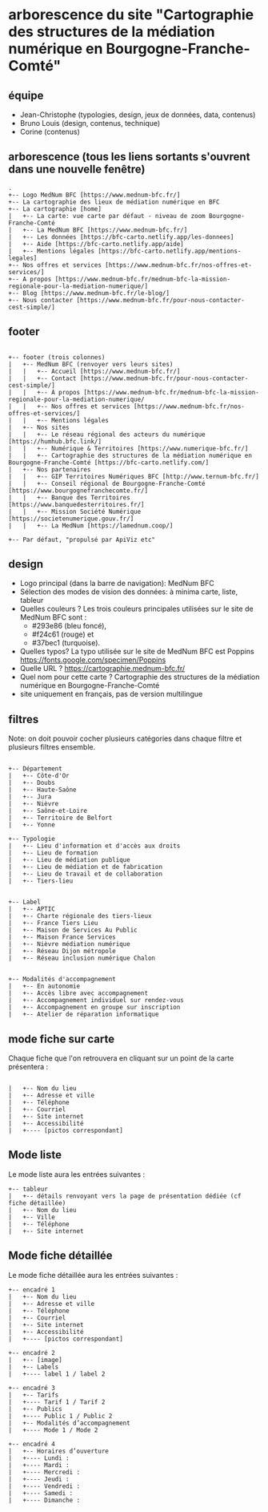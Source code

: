 # arborescence du site "Cartographie des structures de la médiation numérique en Bourgogne-Franche-Comté"

## équipe 

- Jean-Christophe (typologies, design, jeux de données, data, contenus)
- Bruno Louis (design, contenus, technique)
- Corine (contenus)

## arborescence (tous les liens sortants s'ouvrent dans une nouvelle fenêtre)

```
.
+-- Logo MedNum BFC [https://www.mednum-bfc.fr/]
+-- La cartographie des lieux de médiation numérique en BFC
+-- La cartographie [home]
|   +-- La carte: vue carte par défaut - niveau de zoom Bourgogne-Franche-Comté
|   +-- La MedNum BFC [https://www.mednum-bfc.fr/]
|   +-- Les données [https://bfc-carto.netlify.app/les-donnees]
|   +-- Aide [https://bfc-carto.netlify.app/aide]
|   +-- Mentions légales [https://bfc-carto.netlify.app/mentions-legales]
+-- Nos offres et services [https://www.mednum-bfc.fr/nos-offres-et-services/]
+-- A propos [https://www.mednum-bfc.fr/mednum-bfc-la-mission-regionale-pour-la-mediation-numerique/]
+-- Blog [https://www.mednum-bfc.fr/le-blog/]
+-- Nous contacter [https://www.mednum-bfc.fr/pour-nous-contacter-cest-simple/]
```

## footer
```

+-- footer (trois colonnes)
|   +-- MedNum BFC (renvoyer vers leurs sites)
|   |   +-- Accueil [https://www.mednum-bfc.fr/]
|   |   +-- Contact [https://www.mednum-bfc.fr/pour-nous-contacter-cest-simple/]
|   |   +-- À propos [https://www.mednum-bfc.fr/mednum-bfc-la-mission-regionale-pour-la-mediation-numerique/
|   |   +-- Nos offres et services [https://www.mednum-bfc.fr/nos-offres-et-services/]
|   |   +-- Mentions légales
|   +-- Nos sites
|   |   +-- Le réseau régional des acteurs du numérique [https://humhub.bfc.link/]
|   |   +-- Numérique & Territoires [https://www.numerique-bfc.fr/]
|   |   +-- Cartographie des structures de la médiation numérique en Bourgogne-Franche-Comté [https://bfc-carto.netlify.com/]
|   +-- Nos partenaires
|   |   +-- GIP Territoires Numériques BFC [http://www.ternum-bfc.fr/]
|   |   +-- Conseil régional de Bourgogne-Franche-Comté [https://www.bourgognefranchecomte.fr/]
|   |   +-- Banque des Territoires [https://www.banquedesterritoires.fr/]
|   |   +-- Mission Société Numérique [https://societenumerique.gouv.fr/]
|   |   +-- La MedNum [https://lamednum.coop/]

+-- Par défaut, "propulsé par ApiViz etc" 

```

## design

- Logo principal (dans la barre de navigation): MedNum BFC 
- Sélection des modes de vision des données: à minima carte, liste, tableur
- Quelles couleurs ? Les trois couleurs principales utilisées sur le site de MedNum BFC sont : 
  - #293e86 (bleu foncé), 
  - #f24c61 (rouge) et 
  - #37bec1 (turquoise).
- Quelles typos? La typo utilisée sur le site de MedNum BFC est Poppins https://fonts.google.com/specimen/Poppins
- Quelle URL ? https://cartographie.mednum-bfc.fr/
- Quel nom pour cette carte ? Cartographie des structures de la médiation numérique en Bourgogne-Franche-Comté
- site uniquement en français, pas de version multilingue

## filtres 

Note: on doit pouvoir cocher plusieurs catégories dans chaque filtre et plusieurs filtres ensemble.
```

+-- Département
|   +-- Côte-d'Or
|   +-- Doubs
|   +-- Haute-Saône
|   +-- Jura
|   +-- Nièvre
|   +-- Saône-et-Loire
|   +-- Territoire de Belfort
|   +-- Yonne

+-- Typologie
|   +-- Lieu d'information et d'accès aux droits
|   +-- Lieu de formation
|   +-- Lieu de médiation publique
|   +-- Lieu de médiation et de fabrication
|   +-- Lieu de travail et de collaboration
|   +-- Tiers-lieu


+-- Label
|   +-- APTIC
|   +-- Charte régionale des tiers-lieux
|   +-- France Tiers Lieu
|   +-- Maison de Services Au Public
|   +-- Maison France Services
|   +-- Nièvre médiation numérique
|   +-- Réseau Dijon métropole
|   +-- Réseau inclusion numérique Chalon 


+-- Modalités d'accompagnement
|   +-- En autonomie
|   +-- Accès libre avec accompagnement
|   +-- Accompagnement individuel sur rendez-vous
|   +-- Accompagnement en groupe sur inscription
|   +-- Atelier de réparation informatique

```

## mode fiche sur carte

Chaque fiche que l'on retrouvera en cliquant sur un point de la carte présentera :
```

|   +-- Nom du lieu
|   +-- Adresse et ville
|   +-- Téléphone
|   +-- Courriel
|   +-- Site internet
|   +-- Accessibilité
|   +---- [pictos correspondant]

```

## Mode liste

Le mode liste aura les entrées suivantes :
```
+-- tableur
|   +-- détails renvoyant vers la page de présentation dédiée (cf fiche détaillée)
|   +-- Nom du lieu
|   +-- Ville
|   +-- Téléphone
|   +-- Site internet
```

## Mode fiche détaillée

Le mode fiche détaillée aura les entrées suivantes :
```
+-- encadré 1
|   +-- Nom du lieu
|   +-- Adresse et ville
|   +-- Téléphone
|   +-- Courriel
|   +-- Site internet
|   +-- Accessibilité
|   +---- [pictos correspondant] 

+-- encadré 2
|   +-- [image]
|   +-- Labels
|   +---- label 1 / label 2

+-- encadré 3
|   +-- Tarifs
|   +---- Tarif 1 / Tarif 2
|   +-- Publics
|   +---- Public 1 / Public 2
|   +-- Modalités d’accompagnement
|   +---- Mode 1 / Mode 2

+-- encadré 4
|   +-- Horaires d’ouverture
|   +---- Lundi :
|   +---- Mardi :
|   +---- Mercredi : 
|   +---- Jeudi : 
|   +---- Vendredi :
|   +---- Samedi :
|   +---- Dimanche : 
